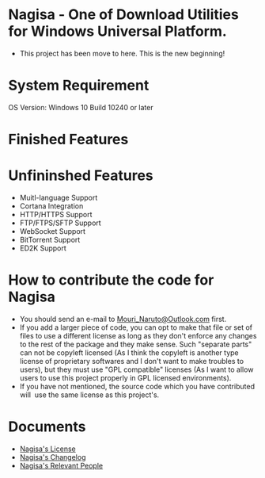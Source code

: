 ﻿# Nagisa - One of Download Utilities for Windows Universal Platform.

- This project has been move to here. This is the new beginning!

# System Requirement
OS Version: Windows 10 Build 10240 or later

# Finished Features


# Unfininshed Features
- Muitl-language Support
- Cortana Integration
- HTTP/HTTPS Support
- FTP/FTPS/SFTP Support
- WebSocket Support
- BitTorrent Support
- ED2K Support

# How to contribute the code for Nagisa
- You should send an e-mail to Mouri_Naruto@Outlook.com first.
- If you add a larger piece of code, you can opt to make that file or set of 
  files to use a different license as long as they don't enforce any changes to
  the rest of the package and they make sense. Such "separate parts" can not be
  copyleft licensed (As I think the copyleft is another type license of 
  proprietary softwares and I don't want to make troubles to users), but they 
  must use "GPL compatible" licenses (As I want to allow users to use this 
  project properly in GPL licensed environments).
- If you have not mentioned, the source code which you have contributed will 
  use the same license as this project's.

# Documents
- [Nagisa's License](LICENSE)
- [Nagisa's Changelog](Changelog.md)
- [Nagisa's Relevant People](People.md)
